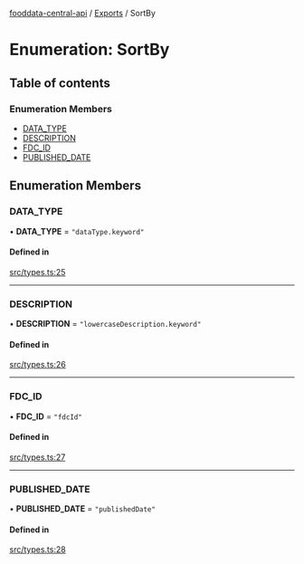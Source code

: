 [fooddata-central-api](../README.md) / [Exports](../modules.md) / SortBy

# Enumeration: SortBy

## Table of contents

### Enumeration Members

- [DATA\_TYPE](SortBy.md#data_type)
- [DESCRIPTION](SortBy.md#description)
- [FDC\_ID](SortBy.md#fdc_id)
- [PUBLISHED\_DATE](SortBy.md#published_date)

## Enumeration Members

### DATA\_TYPE

• **DATA\_TYPE** = ``"dataType.keyword"``

#### Defined in

[src/types.ts:25](https://github.com/inji-gg/fooddata-central-api/blob/2c5a8c7/src/types.ts#L25)

___

### DESCRIPTION

• **DESCRIPTION** = ``"lowercaseDescription.keyword"``

#### Defined in

[src/types.ts:26](https://github.com/inji-gg/fooddata-central-api/blob/2c5a8c7/src/types.ts#L26)

___

### FDC\_ID

• **FDC\_ID** = ``"fdcId"``

#### Defined in

[src/types.ts:27](https://github.com/inji-gg/fooddata-central-api/blob/2c5a8c7/src/types.ts#L27)

___

### PUBLISHED\_DATE

• **PUBLISHED\_DATE** = ``"publishedDate"``

#### Defined in

[src/types.ts:28](https://github.com/inji-gg/fooddata-central-api/blob/2c5a8c7/src/types.ts#L28)
